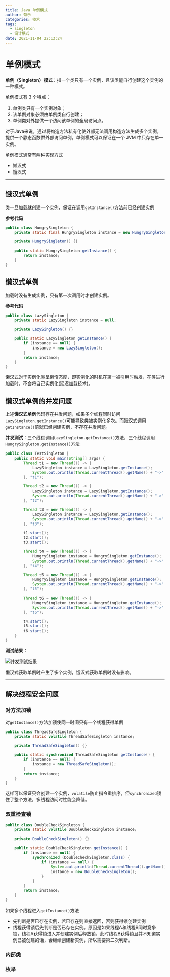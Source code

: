 ```yaml
---
title: Java 单例模式
author: 荀乐
categories: 技术
tags:
  - singleton
  - 设计模式
date: 2021-11-04 22:13:24
---
```

# 单例模式

**单例（Singleton）模式**：指一个类只有一个实例，且该类能自行创建这个实例的一种模式。

单例模式有 3 个特点：

1.  单例类只有一个实例对象；
2.  该单例对象必须由单例类自行创建；
3.  单例类对外提供一个访问该单例的全局访问点。

对于Java来说，通过将构造方法私有化使外部无法调用构造方法生成多个实例，提供一个静态函数供外部访问单例。单例模式可以保证在一个 JVM 中只存在单一实例。

单例模式通常有两种实现方式

-   懒汉式
-   饿汉式



---

## 饿汉式单例

类一旦加载就创建一个实例，保证在调用`getInstance()`方法前已经创建实例

**参考代码**

```java
public class HungrySingleton {
    private static final HungrySingleton instance = new HungrySingleton();

    private HungrySingleton() {}

    public static HungrySingleton getInstance() {
        return instance;
    }
}
```

## 懒汉式单例

加载时没有生成实例，只有第一次调用时才创建实例。

**参考代码**

```java
public class LazySingleton {
    private static LazySingleton instance = null;

    private LazySingleton() {}

    public static LazySingleton getInstance() {
        if (instance == null) {
            instance = new LazySingleton();
        }
        return instance;
    }
}
```

懒汉式对于实例化类呈懒惰态度，即实例化的时机在第一被引用时触发，在类进行加载时，不会将自己实例化(延迟加载技术)。

## 懒汉式单例的并发问题

上述**懒汉式单例**代码存在并发问题，如果多个线程同时访问`LazySingleton.getInstance()`可能导致类被实例化多次。而饿汉式调用`getInstance()`前就已经创建实例，不存在并发问题。

**并发测试**：三个线程调用`LazySingleton.getInstance()`方法，三个线程调用`HungrySingleton.getInstance()`方法

```java
public class TestSingleton {
    public static void main(String[] args) {
        Thread t1 = new Thread(() -> {
            LazySingleton instance = LazySingleton.getInstance();
            System.out.println(Thread.currentThread().getName() + "->" + instance);
        }, "t1");

        Thread t2 = new Thread(() -> {
            LazySingleton instance = LazySingleton.getInstance();
            System.out.println(Thread.currentThread().getName() + "->" + instance);
        }, "t2");

        Thread t3 = new Thread(() -> {
            LazySingleton instance = LazySingleton.getInstance();
            System.out.println(Thread.currentThread().getName() + "->" + instance);
        }, "t3");

        t1.start();
        t2.start();
        t3.start();

        Thread t4 = new Thread(() -> {
            HungrySingleton instance = HungrySingleton.getInstance();
            System.out.println(Thread.currentThread().getName() + "->" + instance);
        }, "t4");

        Thread t5 = new Thread(() -> {
            HungrySingleton instance = HungrySingleton.getInstance();
            System.out.println(Thread.currentThread().getName() + "->" + instance);
        }, "t5");

        Thread t6 = new Thread(() -> {
            HungrySingleton instance = HungrySingleton.getInstance();
            System.out.println(Thread.currentThread().getName() + "->" + instance);
        }, "t6");

        t4.start();
        t5.start();
        t6.start();
    }
}
```

**测试结果：**

![并发测试结果](https://xunle-picture-bed.oss-cn-hangzhou.aliyuncs.com/20221206153618.png)

懒汉式获取单例时产生了多个实例，饿汉式获取单例时没有影响。



---

## 解决线程安全问题

### 对方法加锁

对`getInstance()`方法加锁使同一时间只有一个线程获得单例

```java
public class ThreadSafeSingleton {
    private static volatile ThreadSafeSingleton instance;

    private ThreadSafeSingleton() {}

    public static synchronized ThreadSafeSingleton getInstance() {
        if (instance == null) {
            instance = new ThreadSafeSingleton();
        }
        return instance;
    }
}
```

这样可以保证只会创建一个实例，`volatile`防止指令重排序，但`synchronized`锁住了整个方法，多线程访问时性能会降低。

### 双重检查锁

```java
public class DoubleCheckSingleton {
    private static volatile DoubleCheckSingleton instance;

    private DoubleCheckSingleton() {}

    public static DoubleCheckSingleton getInstance() {
        if (instance == null) {
            synchronized (DoubleCheckSingleton.class) {
                if (instance == null) {
                    System.out.println(Thread.currentThread().getName()+ "正在初始化");
                    instance = new DoubleCheckSingleton();
                }
            }
        }
        return instance;
    }
}
```

如果多个线程进入`getInstance()`方法

-   先判断是否已存在实例，若已存在则直接返回，否则获得锁创建实例
-   线程获得锁后先判断是否已存在实例。原因是如果线程A和线程B同时竞争锁，线程A获得锁进入并创建实例后释放锁，此时线程B获得锁且并不知道实例已被创建的话，会继续创建新实例，所以需要第二次判断。

### 内部类



### 枚举